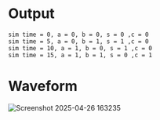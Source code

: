 # Output
```
sim time = 0, a = 0, b = 0, s = 0 ,c = 0 
sim time = 5, a = 0, b = 1, s = 1 ,c = 0 
sim time = 10, a = 1, b = 0, s = 1 ,c = 0 
sim time = 15, a = 1, b = 1, s = 0 ,c = 1
```

# Waveform
![Screenshot 2025-04-26 163235](https://github.com/user-attachments/assets/7e89f44c-eced-4fd1-8b13-03ce95282b45)

